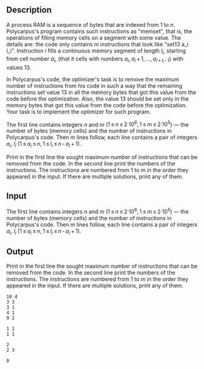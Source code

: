 ## Description

<div><p>A process RAM is a sequence of bytes that are indexed from 1 to <span class="tex-span"><i>n</i></span>. Polycarpus's program contains such instructions as "<span class="tex-font-style-tt">memset</span>", that is, the operations of filling memory cells on a segment with some value. The details are: the code only contains <span class="tex-span"><i>m</i></span> instructions that look like "<span class="tex-font-style-tt">set13 a_i l_i</span>". Instruction <span class="tex-span"><i>i</i></span> fills a continuous memory segment of length <span class="tex-span"><i>l</i><sub class="lower-index"><i>i</i></sub></span>, starting from cell number <span class="tex-span"><i>a</i><sub class="lower-index"><i>i</i></sub></span>, (that it cells with numbers <span class="tex-span"><i>a</i><sub class="lower-index"><i>i</i></sub>, <i>a</i><sub class="lower-index"><i>i</i></sub> + 1, ..., <i>a</i><sub class="lower-index"><i>i</i> + <i>l</i><sub class="lower-index"><i>i</i></sub> - 1</sub></span>) with values 13.</p><p>In Polycarpus's code, the optimizer's task is to remove the maximum number of instructions from his code in such a way that the remaining instructions set value 13 in all the memory bytes that got this value from the code before the optimization. Also, the value 13 should be set only in the memory bytes that got this value from the code before the optimization. Your task is to implement the optimizer for such program.</p></div><div class="input-specification"><p>The first line contains integers <span class="tex-span"><i>n</i></span> and <span class="tex-span"><i>m</i></span> (<span class="tex-span">1 ≤ <i>n</i> ≤ 2·10<sup class="upper-index">6</sup>, 1 ≤ <i>m</i> ≤ 2·10<sup class="upper-index">5</sup></span>) — the number of bytes (memory cells) and the number of instructions in Polycarpus's code. Then <span class="tex-span"><i>m</i></span> lines follow, each line contains a pair of integers <span class="tex-span"><i>a</i><sub class="lower-index"><i>i</i></sub></span>, <span class="tex-span"><i>l</i><sub class="lower-index"><i>i</i></sub></span> (<span class="tex-span">1 ≤ <i>a</i><sub class="lower-index"><i>i</i></sub> ≤ <i>n</i>, 1 ≤ <i>l</i><sub class="lower-index"><i>i</i></sub> ≤ <i>n</i> - <i>a</i><sub class="lower-index"><i>i</i></sub> + 1</span>).</p></div><div class="output-specification"><p>Print in the first line the sought maximum number of instructions that can be removed from the code. In the second line print the numbers of the instructions. The instructions are numbered from 1 to <span class="tex-span"><i>m</i></span> in the order they appeared in the input. If there are multiple solutions, print any of them.</p></div>

## Input

<p>The first line contains integers <span class="tex-span"><i>n</i></span> and <span class="tex-span"><i>m</i></span> (<span class="tex-span">1 ≤ <i>n</i> ≤ 2·10<sup class="upper-index">6</sup>, 1 ≤ <i>m</i> ≤ 2·10<sup class="upper-index">5</sup></span>) — the number of bytes (memory cells) and the number of instructions in Polycarpus's code. Then <span class="tex-span"><i>m</i></span> lines follow, each line contains a pair of integers <span class="tex-span"><i>a</i><sub class="lower-index"><i>i</i></sub></span>, <span class="tex-span"><i>l</i><sub class="lower-index"><i>i</i></sub></span> (<span class="tex-span">1 ≤ <i>a</i><sub class="lower-index"><i>i</i></sub> ≤ <i>n</i>, 1 ≤ <i>l</i><sub class="lower-index"><i>i</i></sub> ≤ <i>n</i> - <i>a</i><sub class="lower-index"><i>i</i></sub> + 1</span>).</p>

## Output

<p>Print in the first line the sought maximum number of instructions that can be removed from the code. In the second line print the numbers of the instructions. The instructions are numbered from 1 to <span class="tex-span"><i>m</i></span> in the order they appeared in the input. If there are multiple solutions, print any of them.</p>





```input1
10 4
3 3
3 1
4 1
9 2

```




```input2
1 1
1 1

```




```output1
2
2 3
```




```output2
0

```


